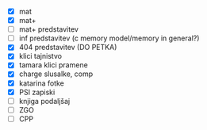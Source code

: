 
- [x] mat
- [x] mat+
- [ ] mat+ predstavitev
- [ ] inf predstavitev (c memory model/memory in general?)
- [x] 404 predstavitev (DO PETKA)
- [x] klici tajnistvo
- [x] tamara klici pramene
- [x] charge slusalke, comp
- [x] katarina fotke
- [x] PSI zapiski
- [ ] knjiga podaljšaj
- [ ] ZGO
- [ ] CPP